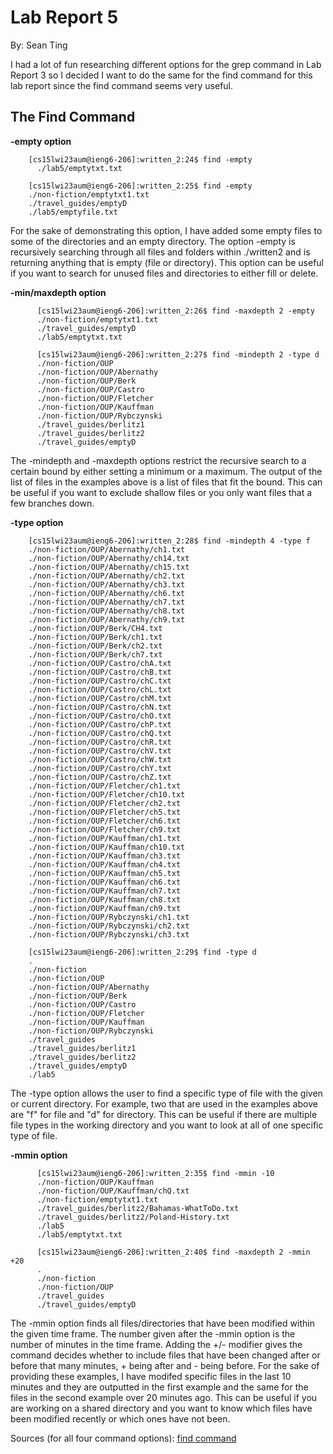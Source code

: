 # **Lab Report 5**
By: Sean Ting

I had a lot of fun researching different options for the grep command in Lab Report 3 so I decided I want to do the same for the find command for this lab report since the find command seems very useful.

## The Find Command

**-empty option**

```
    [cs15lwi23aum@ieng6-206]:written_2:24$ find -empty
      ./lab5/emptytxt.txt
```
```
    [cs15lwi23aum@ieng6-206]:written_2:25$ find -empty
    ./non-fiction/emptytxt1.txt
    ./travel_guides/emptyD
    ./lab5/emptyfile.txt
```
For the sake of demonstrating this option, I have added some empty files to some of the directories and an empty directory.
The option -empty is recursively searching through all files and folders within ./written2 and is returning anything that is empty (file or directory).
This option can be useful if you want to search for unused files and directories to either fill or delete.
 


**-min/maxdepth option**

```
      [cs15lwi23aum@ieng6-206]:written_2:26$ find -maxdepth 2 -empty
      ./non-fiction/emptytxt1.txt
      ./travel_guides/emptyD
      ./lab5/emptytxt.txt
```
```
      [cs15lwi23aum@ieng6-206]:written_2:27$ find -mindepth 2 -type d
      ./non-fiction/OUP
      ./non-fiction/OUP/Abernathy
      ./non-fiction/OUP/Berk
      ./non-fiction/OUP/Castro
      ./non-fiction/OUP/Fletcher
      ./non-fiction/OUP/Kauffman
      ./non-fiction/OUP/Rybczynski
      ./travel_guides/berlitz1
      ./travel_guides/berlitz2
      ./travel_guides/emptyD
```

The -mindepth and -maxdepth options restrict the recursive search to a certain bound by either setting a minimum or a maximum.
The output of the list of files in the examples above is a list of files that fit the bound.
This can be useful if you want to exclude shallow files or you only want files that a few branches down. 


**-type option**

```
    [cs15lwi23aum@ieng6-206]:written_2:28$ find -mindepth 4 -type f
    ./non-fiction/OUP/Abernathy/ch1.txt
    ./non-fiction/OUP/Abernathy/ch14.txt
    ./non-fiction/OUP/Abernathy/ch15.txt
    ./non-fiction/OUP/Abernathy/ch2.txt
    ./non-fiction/OUP/Abernathy/ch3.txt
    ./non-fiction/OUP/Abernathy/ch6.txt
    ./non-fiction/OUP/Abernathy/ch7.txt
    ./non-fiction/OUP/Abernathy/ch8.txt
    ./non-fiction/OUP/Abernathy/ch9.txt
    ./non-fiction/OUP/Berk/CH4.txt
    ./non-fiction/OUP/Berk/ch1.txt
    ./non-fiction/OUP/Berk/ch2.txt
    ./non-fiction/OUP/Berk/ch7.txt
    ./non-fiction/OUP/Castro/chA.txt
    ./non-fiction/OUP/Castro/chB.txt
    ./non-fiction/OUP/Castro/chC.txt
    ./non-fiction/OUP/Castro/chL.txt
    ./non-fiction/OUP/Castro/chM.txt
    ./non-fiction/OUP/Castro/chN.txt
    ./non-fiction/OUP/Castro/chO.txt
    ./non-fiction/OUP/Castro/chP.txt
    ./non-fiction/OUP/Castro/chQ.txt
    ./non-fiction/OUP/Castro/chR.txt
    ./non-fiction/OUP/Castro/chV.txt
    ./non-fiction/OUP/Castro/chW.txt
    ./non-fiction/OUP/Castro/chY.txt
    ./non-fiction/OUP/Castro/chZ.txt
    ./non-fiction/OUP/Fletcher/ch1.txt
    ./non-fiction/OUP/Fletcher/ch10.txt
    ./non-fiction/OUP/Fletcher/ch2.txt
    ./non-fiction/OUP/Fletcher/ch5.txt
    ./non-fiction/OUP/Fletcher/ch6.txt
    ./non-fiction/OUP/Fletcher/ch9.txt
    ./non-fiction/OUP/Kauffman/ch1.txt
    ./non-fiction/OUP/Kauffman/ch10.txt
    ./non-fiction/OUP/Kauffman/ch3.txt
    ./non-fiction/OUP/Kauffman/ch4.txt
    ./non-fiction/OUP/Kauffman/ch5.txt
    ./non-fiction/OUP/Kauffman/ch6.txt
    ./non-fiction/OUP/Kauffman/ch7.txt
    ./non-fiction/OUP/Kauffman/ch8.txt
    ./non-fiction/OUP/Kauffman/ch9.txt
    ./non-fiction/OUP/Rybczynski/ch1.txt
    ./non-fiction/OUP/Rybczynski/ch2.txt
    ./non-fiction/OUP/Rybczynski/ch3.txt
```
```
    [cs15lwi23aum@ieng6-206]:written_2:29$ find -type d
    .
    ./non-fiction
    ./non-fiction/OUP
    ./non-fiction/OUP/Abernathy
    ./non-fiction/OUP/Berk
    ./non-fiction/OUP/Castro
    ./non-fiction/OUP/Fletcher
    ./non-fiction/OUP/Kauffman
    ./non-fiction/OUP/Rybczynski
    ./travel_guides
    ./travel_guides/berlitz1
    ./travel_guides/berlitz2
    ./travel_guides/emptyD
    ./lab5
```
The -type option allows the user to find a specific type of file with the given or current directory.
For example, two that are used in the examples above are "f" for file and "d" for directory.
This can be useful if there are multiple file types in the working directory and you want to look at all of one specific type of file.

**-mmin option**

```
      [cs15lwi23aum@ieng6-206]:written_2:35$ find -mmin -10
      ./non-fiction/OUP/Kauffman
      ./non-fiction/OUP/Kauffman/chQ.txt
      ./non-fiction/emptytxt1.txt
      ./travel_guides/berlitz2/Bahamas-WhatToDo.txt
      ./travel_guides/berlitz2/Poland-History.txt
      ./lab5
      ./lab5/emptytxt.txt
```
```
      [cs15lwi23aum@ieng6-206]:written_2:40$ find -maxdepth 2 -mmin +20
      .
      ./non-fiction
      ./non-fiction/OUP
      ./travel_guides
      ./travel_guides/emptyD
```
The -mmin option finds all files/directories that have been modified within the given time frame.
The number given after the -mmin option is the number of minutes in the time frame.
Adding the +/- modifier gives the command decides whether to include files that have been changed after or before that many minutes, + being after and - being before. For the sake of providing these examples, I have modifed specific files in the last 10 minutes and they are outputted in the first example and the same for the files in the second example over 20 minutes ago.
This can be useful if you are working on a shared directory and you want to know which files have been modified recently or which ones have not been.


Sources (for all four command options):
[find command](https://man7.org/linux/man-pages/man1/find.1.html)
